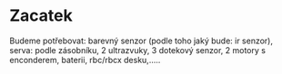 # Zacatek
Budeme potřebovat: barevný senzor (podle toho jaký bude: ir senzor), serva: podle zásobníku, 2 ultrazvuky, 3 dotekový senzor, 2 motory s enconderem, baterii, rbc/rbcx desku,..... 
